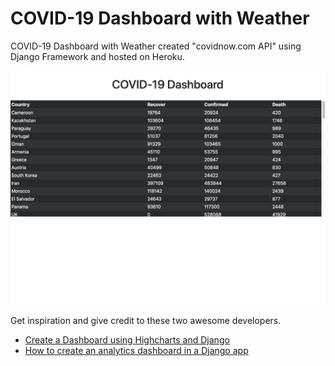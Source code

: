 # COVID-19 Dashboard with Weather

COVID-19 Dashboard with Weather created "covidnow.com API" using Django Framework and hosted on Heroku.

<img src="page.png">

Get inspiration and give credit to these two awesome developers.
<ul>
<li><a href="https://www.highcharts.com/blog/tutorials/create-a-dashboard-using-highcharts-and-django/">Create a Dashboard using Highcharts and Django</a></li>
<li><a href="https://www.freecodecamp.org/news/how-to-create-an-analytics-dashboard-in-django-app/">How to create an analytics dashboard in a Django app</a></li>
</ul>
